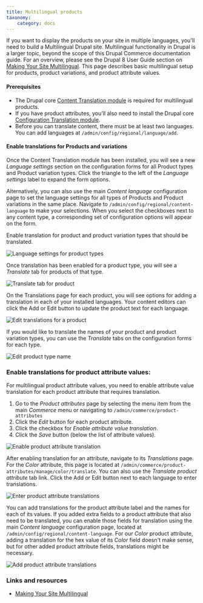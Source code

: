 ```yaml
---
title: Multilingual products
taxonomy:
    category: docs
---
```


If you want to display the products on your site in multiple languages, you'll need to build a Multilingual Drupal site. Multilingual functionality in Drupal is a larger topic, beyond the scope of this Drupal Commerce documentation guide. For an overview, please see the Drupal 8 User Guide section on [Making Your Site Multilingual]. This page describes basic multilingual setup for products, product variations, and product attribute values.

#### Prerequisites
- The Drupal core [Content Translation module] is required for multilingual products.
- If you have product attributes, you'll also need to install the Drupal core [Configuration Translation module].
- Before you can translate content, there must be at least two languages. You can add languages at `/admin/config/regional/language/add`.

#### Enable translations for Products and variations
Once the Content Translation module has been installed, you will see a new *Language settings* section on the configuration forms for all Product types and Product variation types. Click the triangle to the left of the *Language settings* label to expand the form options.

Alternatively, you can also use the main *Content language* configuration page to set the language settings for all types of Products and Product variations in the same place. Navigate to `/admin/config/regional/content-language` to make your selections. When you select the checkboxes next to any content type, a corresponding set of configuration options will appear on the form.

Enable translation for product and product variation types that should be translated.

![Language settings for product types](../../images/multilingual-products-1.jpg)

Once translation has been enabled for a product type, you will see a *Translate* tab for products of that type.

![Translate tab for product](../../images/multilingual-products-2.jpg)

On the Translations page for each product, you will see options for adding a translation in each of your installed languages. Your content editors can click the Add or Edit button to update the product text for each language.

![Edit translations for a product](../../images/multilingual-products-3.jpg)

If you would like to translate the names of your product and product variation types, you can use the *Translate* tabs on the configuration forms for each type.

![Edit product type name](../../images/multilingual-products-4.jpg)

### Enable translations for product attribute values:
For multilingual product attribute values, you need to enable attribute value translation for each product attribute that requires translation.
1. Go to the *Product attributes* page by selecting the menu item from the main *Commerce* menu or navigating to `/admin/commerce/product-attributes`
2. Click the *Edit* button for each product attribute.
3. Click the checkbox for *Enable attribute value translation*.
4. Click the *Save* button (below the list of attribute values).

![Enable product attribute translation](../../images/multilingual-products-5.jpg)

After enabling translation for an attribute, navigate to its *Translations* page. For the *Color* attribute, this page is located at `/admin/commerce/product-attributes/manage/color/translate`. You can also use the *Translate product attribute* tab link. Click the Add or Edit button next to each language to enter translations.

![Enter product attribute translations](../../images/multilingual-products-6.jpg)

You can add translations for the product attribute label and the names for each of its values. If you added extra fields to a product attribute that also need to be translated, you can enable those fields for translation using the main *Content language* configuration page, located at `/admin/config/regional/content-language`. For our *Color* product attribute, adding a translation for the hex value of its *Color* field doesn't make sense, but for other added product attribute fields, translations might be necessary.

![Add product attribute translations](../../images/multilingual-products-7.jpg)

### Links and resources
* [Making Your Site Multilingual]

[Making Your Site Multilingual]: https://www.drupal.org/docs/user_guide/en/multilingual-chapter.html
[Content Translation module]: https://www.drupal.org/docs/8/core/modules/content-translation/overview
[Configuration Translation module]: https://www.drupal.org/docs/8/core/modules/config-translation
